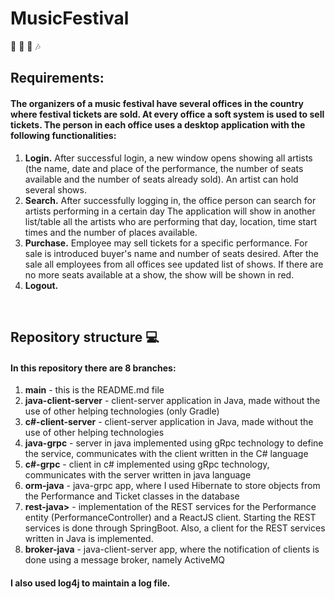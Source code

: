 # MusicFestival
:ticket: :guitar: :ferris_wheel: :notes:
## Requirements:
#### The organizers of a music festival have several offices in the country where festival tickets are sold. At every office a soft system is used to sell tickets. The person in each office uses a desktop application with the following functionalities: 
<ol>
  <li> <b>Login.</b> After successful login, a new window opens showing all artists
  (the name, date and place of the performance, the number of seats available and the number of seats already sold).
  An artist can hold several shows. </li>
  <li> <b>Search.</b> After successfully logging in, the office person can search for artists performing in a
  certain day The application will show in another list/table all the artists who are performing that day, location, time
  start times and the number of places available. </li>
  <li><b>Purchase.</b> Employee may sell tickets for a specific performance. For sale is introduced
  buyer's name and number of seats desired. After the sale all employees from all offices see
  updated list of shows. If there are no more seats available at a show, the show will be
  shown in red.</li>
  <li><b>Logout.</b></li>
</ol>
<br>
 
## Repository structure :computer:
#### In this repository there are 8 branches:
<ol>
  <li><b>main</b> - this is the README.md file </li>
  <li><b>java-client-server</b> - client-server application in Java, made without the use of other helping technologies (only Gradle) </li>
  <li><b>c#-client-server</b> - client-server application in Java, made without the use of other helping technologies </li>
  <li><b>java-grpc</b> - server in java implemented using gRpc technology to define the service, communicates with the client written in the C# language </li>
  <li><b>c#-grpc</b> - client in c# implemented using gRpc technology, communicates with the server written in java language </li>
  <li><b>orm-java</b> - java-grpc app, where I used Hibernate to store objects from the Performance and Ticket classes in the database </li>
  <li><b>rest-java></b> - implementation of the REST services for the Performance entity (PerformanceController) and a ReactJS client. Starting the REST services is done                           through SpringBoot. Also, a client for the REST services written in Java is implemented.
  <li><b>broker-java</b> - java-client-server app, where the notification of clients is done using a message broker, namely ActiveMQ </li>
</ol>
   
#### I also used log4j to maintain a log file.

